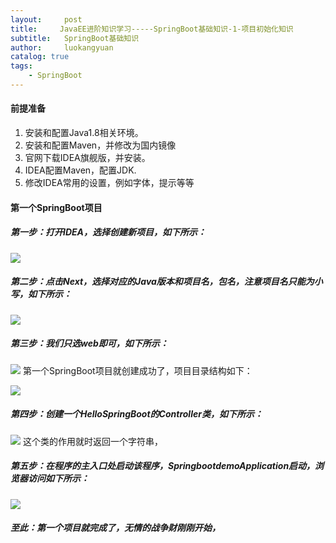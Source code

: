 ```yaml
---
layout:     post
title:     JavaEE进阶知识学习-----SpringBoot基础知识-1-项目初始化知识
subtitle:   SpringBoot基础知识
author:     luokangyuan
catalog: true
tags:
    - SpringBoot
---
```

#### 前提准备
1. 安装和配置Java1.8相关环境。
2. 安装和配置Maven，并修改为国内镜像
3. 官网下载IDEA旗舰版，并安装。
4. IDEA配置Maven，配置JDK.
5. 修改IDEA常用的设置，例如字体，提示等等

#### 第一个SpringBoot项目
##### 第一步：打开IDEA，选择创建新项目，如下所示：

![](https://i.imgur.com/L8fT3PE.png)
##### 第二步：点击Next，选择对应的Java版本和项目名，包名，注意项目名只能为小写，如下所示：

![](https://i.imgur.com/RRgjRuV.png)
##### 第三步：我们只选web即可，如下所示：

![](https://i.imgur.com/0Tibj1I.png)
第一个SpringBoot项目就创建成功了，项目目录结构如下：

![](https://i.imgur.com/vvz3niH.png)
##### 第四步：创建一个HelloSpringBoot的Controller类，如下所示：

![](https://i.imgur.com/Qvu5hL9.png)
这个类的作用就时返回一个字符串，
##### 第五步：在程序的主入口处启动该程序，SpringbootdemoApplication启动，浏览器访问如下所示：

![](https://i.imgur.com/bt7qr0g.png)

##### 至此：第一个项目就完成了，无情的战争财刚刚开始，


